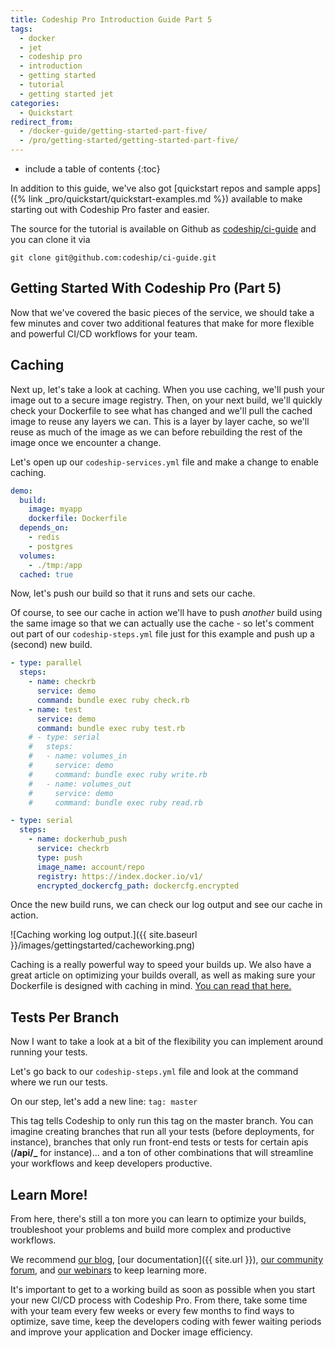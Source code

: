 ```yaml
---
title: Codeship Pro Introduction Guide Part 5
tags:
  - docker
  - jet
  - codeship pro  
  - introduction
  - getting started
  - tutorial
  - getting started jet
categories:
  - Quickstart
redirect_from:
  - /docker-guide/getting-started-part-five/
  - /pro/getting-started/getting-started-part-five/
---
```


* include a table of contents
{:toc}

<div class="info-block">
In addition to this guide, we've also got [quickstart repos and sample apps]({% link _pro/quickstart/quickstart-examples.md %}) available to make starting out with Codeship Pro faster and easier.
</div>

The source for the tutorial is available on Github as [codeship/ci-guide](https://github.com/codeship/ci-guide/) and you can clone it via

```shell
git clone git@github.com:codeship/ci-guide.git
```

## Getting Started With Codeship Pro (Part 5)

Now that we've covered the basic pieces of the service, we should take a few minutes and cover two additional features that make for more flexible and powerful CI/CD workflows for your team.

## Caching

Next up, let's take a look at caching. When you use caching, we'll push your image out to a secure image registry. Then, on your next build, we'll quickly check your Dockerfile to see what has changed and we'll pull the cached image to reuse any layers we can. This is a layer by layer cache, so we'll reuse as much of the image as we can before rebuilding the rest of the image once we encounter a change.

Let's open up our `codeship-services.yml` file and make a change to enable caching.

```yaml
demo:
  build:
    image: myapp
    dockerfile: Dockerfile
  depends_on:
    - redis
    - postgres
  volumes:
    - ./tmp:/app
  cached: true
```

Now, let's push our build so that it runs and sets our cache.

Of course, to see our cache in action we'll have to push *another* build using the same image so that we can actually use the cache - so let's comment out part of our `codeship-steps.yml` file just for this example and push up a (second) new build.

```yaml
- type: parallel
  steps:
    - name: checkrb
      service: demo
      command: bundle exec ruby check.rb
    - name: test
      service: demo
      command: bundle exec ruby test.rb
    # - type: serial
    #   steps:
    #   - name: volumes_in
    #     service: demo
    #     command: bundle exec ruby write.rb
    #   - name: volumes_out
    #     service: demo
    #     command: bundle exec ruby read.rb

- type: serial
  steps:
    - name: dockerhub_push
      service: checkrb
      type: push
      image_name: account/repo
      registry: https://index.docker.io/v1/
      encrypted_dockercfg_path: dockercfg.encrypted
```

Once the new build runs, we can check our log output and see our cache in action.

![Caching working log output.]({{ site.baseurl }}/images/gettingstarted/cacheworking.png)

Caching is a really powerful way to speed your builds up. We also have a great article on optimizing your builds overall, as well as making sure your Dockerfile is designed with caching in mind. [You can read that here.](https://blog.codeship.com/speeding-up-your-docker-based-builds-with-codeship/)

## Tests Per Branch

Now I want to take a look at a bit of the flexibility you can implement around running your tests.

Let's go back to our `codeship-steps.yml` file and look at the command where we run our tests.

On our step, let's add a new line: `tag: master`

This tag tells Codeship to only run this tag on the master branch. You can imagine creating branches that run all your tests (before deployments, for instance), branches that only run front-end tests or tests for certain apis (**/api/_** for instance)... and a ton of other combinations that will streamline your workflows and keep developers productive.

## Learn More!

From here, there's still a ton more you can learn to optimize your builds, troubleshoot your problems and build more complex and productive workflows.

We recommend [our blog](https://blog.codeship.com), [our documentation]({{ site.url }}), [our community forum](https://community.codeship.com), and [our webinars](http://resources.codeship.com/webinars) to keep learning more.

It's important to get to a working build as soon as possible when you start your new CI/CD process with Codeship Pro. From there, take some time with your team every few weeks or every few months to find ways to optimize, save time, keep the developers coding with fewer waiting periods and improve your application and Docker image efficiency.
